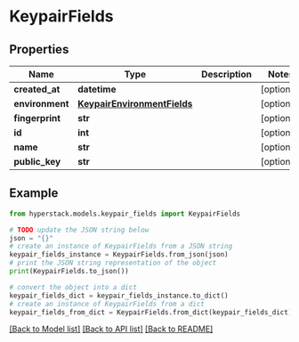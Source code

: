 # KeypairFields


## Properties

Name | Type | Description | Notes
------------ | ------------- | ------------- | -------------
**created_at** | **datetime** |  | [optional] 
**environment** | [**KeypairEnvironmentFields**](KeypairEnvironmentFields.md) |  | [optional] 
**fingerprint** | **str** |  | [optional] 
**id** | **int** |  | [optional] 
**name** | **str** |  | [optional] 
**public_key** | **str** |  | [optional] 

## Example

```python
from hyperstack.models.keypair_fields import KeypairFields

# TODO update the JSON string below
json = "{}"
# create an instance of KeypairFields from a JSON string
keypair_fields_instance = KeypairFields.from_json(json)
# print the JSON string representation of the object
print(KeypairFields.to_json())

# convert the object into a dict
keypair_fields_dict = keypair_fields_instance.to_dict()
# create an instance of KeypairFields from a dict
keypair_fields_from_dict = KeypairFields.from_dict(keypair_fields_dict)
```
[[Back to Model list]](../README.md#documentation-for-models) [[Back to API list]](../README.md#documentation-for-api-endpoints) [[Back to README]](../README.md)


